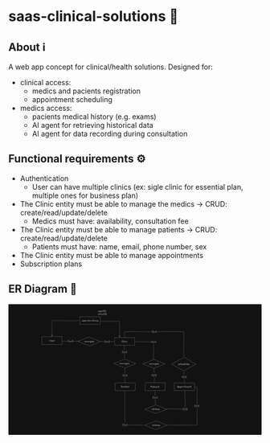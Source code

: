 # saas-clinical-solutions 💊

## About ℹ️

A web app concept for clinical/health solutions. Designed for:

- clinical access:
  - medics and pacients registration
  - appointment scheduling
- medics access:
  - pacients medical history (e.g. exams)
  - AI agent for retrieving historical data
  - AI agent for data recording during consultation

## Functional requirements ⚙️

- Authentication
  - User can have multiple clinics (ex: sigle clinic for essential plan, multiple ones for business plan)
- The Clinic entity must be able to manage the medics $\rightarrow$ CRUD: create/read/update/delete
  - Medics must have: availability, consultation fee
- The Clinic entity must be able to manage patients $\rightarrow$ CRUD: create/read/update/delete
  - Patients must have: name, email, phone number, sex
- The Clinic entity must be able to manage appointments
- Subscription plans

## ER Diagram 🧩

![alt text](./img/er-diagram.png "Title")

